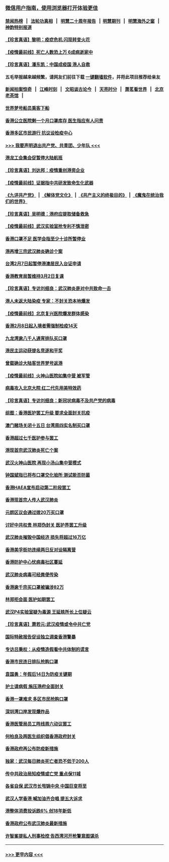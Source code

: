 ### [微信用户指南，使用浏览器打开体验更佳](https://github.com/gfw-breaker/banned-news1/blob/master/indexes/wechat-guide.md?t=0)
#### [禁闻热榜](热点新闻.md?t=0)  &nbsp;&nbsp;|&nbsp;&nbsp; [法轮功真相](https://github.com/gfw-breaker/truth/blob/master/README.md?t=0) &nbsp;&nbsp;|&nbsp;&nbsp; [明慧二十周年报告](https://github.com/gfw-breaker/mh-reports/blob/master/README.md?t=0) &nbsp;&nbsp;|&nbsp;&nbsp;[明慧期刊](https://github.com/gfw-breaker/mh-qikan) &nbsp;&nbsp;|&nbsp;&nbsp; [明慧海外之窗](https://github.com/gfw-breaker/mh-news/blob/master/README.md?t=0) &nbsp;&nbsp;|&nbsp;&nbsp; [神韵特别报道](https://github.com/gfw-breaker/mh-news/blob/master/shenyun.md?t=0)
#### [【珍言真语】黎明：疫症危机 闪现转变火花](../pages/nsc415/n11859199.md?t=02110602) 
#### [【疫情最前线】死亡人数恐上万 6成病逝家中](../pages/nsc415/n11856687.md?t=02110602) 
#### [【珍言真语】潘东凯：中国成疫国 港人自救](../pages/nsc415/n11856962.md?t=02110602) 
#### 五毛举报越来越频繁，请网友们前往下载 [一键翻墙软件](https://github.com/gfw-breaker/ssr-accounts)，并将此项目推荐给亲友
#### [新闻拍案惊奇](https://github.com/gfw-breaker/banned-news1/blob/master/pages/link4.md) &nbsp;&nbsp;|&nbsp;&nbsp; [江峰时刻](https://github.com/gfw-breaker/banned-news1/blob/master/pages/link4.md) &nbsp;&nbsp;|&nbsp;&nbsp; [文昭谈古论今](https://github.com/gfw-breaker/banned-news1/blob/master/pages/link4.md) &nbsp;&nbsp;|&nbsp;&nbsp; [天亮时分](https://github.com/gfw-breaker/banned-news1/blob/master/pages/link4.md) &nbsp;&nbsp;|&nbsp;&nbsp; [萧茗看世界](https://github.com/gfw-breaker/banned-news1/blob/master/pages/link4.md) &nbsp;&nbsp;|&nbsp;&nbsp; [北京老茶馆](https://github.com/gfw-breaker/banned-news1/blob/master/pages/link4.md) &nbsp;&nbsp;|&nbsp;&nbsp; 
#### [世界梦号船员乘客下船](../pages/nsc415/n11856883.md?t=02110602) 
#### [香港公立医院剩一个月口罩库存 医生指应有人问责](../pages/nsc415/n11856875.md?t=02110602) 
#### [香港多区市民游行 抗议设检疫中心](../pages/nsc415/n11856866.md?t=02110602) 
#### [>>> 我要声明退出共产党、共青团、少年队 <<<](https://github.com/begood0513/goodnews/blob/master/quit/letter.md) 
#### [港龙工会集会促暂停大陆航班](../pages/nsc415/n11856840.md?t=02110602) 
#### [【珍言真语】刘达邦：疫情重创港资企业](../pages/nsc415/n11854274.md?t=02110602) 
#### [【疫情最前线】证据指中共研发致命生化武器](../pages/nsc415/n11853087.md?t=02110602) 
#### [《九评共产党》](https://github.com/begood0513/9ping.md/blob/master/README.md) &nbsp;|&nbsp; [《解体党文化》](../../../../jtdwh.md/blob/master/README.md)  &nbsp;|&nbsp; [《共产主义的终极目的》](../../../../gczydzjmd.md/blob/master/README.md) &nbsp;|&nbsp; [《魔鬼在统治我们的世界》](../../../../mgztzwmdsj.md/blob/master/README.md) 
#### [【珍言真语】吴明德：港府应提取储备救急](../pages/nsc415/n11852734.md?t=02110602) 
#### [【疫情最前线】武汉实验室抢专利不慎泄密](../pages/nsc415/n11850310.md?t=02110602) 
#### [香港口罩不足 医学会指至少十诊所暂停业](../pages/nsc415/n11850301.md?t=02110602) 
#### [港再增三宗武汉肺炎确诊个案](../pages/nsc415/n11850328.md?t=02110602) 
#### [台湾2月7日起暂停港澳居民入台证申请](../pages/nsc415/n11850304.md?t=02110602) 
#### [香港教育局暂维持3月2日复课](../pages/nsc415/n11850260.md?t=02110602) 
#### [【珍言真语】专访刘细良：武汉肺炎是对中共致命一击](../pages/nsc415/n11849934.md?t=02110602) 
#### [港人未返大陆染疫 专家：不封关恐本地爆发](../pages/nsc415/n11848021.md?t=02110602) 
#### [【疫情最前线】北京复兴医院爆发群体感染](../pages/nsc415/n11847626.md?t=02110602) 
#### [香港2月8日起入境者需强制检疫14天](../pages/nsc415/n11847658.md?t=02110602) 
#### [九龙湾逾八千人通宵排队买口罩](../pages/nsc415/n11847647.md?t=02110602) 
#### [港民主运动获提名竞逐和平奖](../pages/nsc415/n11847633.md?t=02110602) 
#### [曾载确诊大陆客世界梦号返港](../pages/nsc415/n11847608.md?t=02110602) 
#### [【疫情最前线】火神山医院如集中营 被军管](../pages/nsc415/n11847524.md?t=02110602) 
#### [病毒攻入北京大院 红二代先用美特效药](../pages/nsc415/n11847427.md?t=02110602) 
#### [【珍言真语】专访刘细良：新冠状病毒不及共产党的病毒](../pages/nsc415/n11847164.md?t=02110602) 
#### [组图：香港医护罢工升级 要求全面封关抗疫](../pages/nsc415/n11844107.md?t=02110602) 
#### [澳门赌场关闭十五日 台湾周四实名制买口罩](../pages/nsc415/n11845083.md?t=02110602) 
#### [香港超过七千医护参与罢工](../pages/nsc415/n11845051.md?t=02110602) 
#### [港现首宗武汉肺炎死亡个案](../pages/nsc415/n11844998.md?t=02110602) 
#### [武汉火神山医院 再现小汤山集中营模式](../pages/nsc415/n11844763.md?t=02110602) 
#### [钟国斌指已将布口罩交化验所 测试能否防菌](../pages/nsc415/n11842783.md?t=02110602) 
#### [香港HAEA宣布启动第二阶段罢工](../pages/nsc415/n11842723.md?t=02110602) 
#### [香港现首宗人传人武汉肺炎](../pages/nsc415/n11842766.md?t=02110602) 
#### [元朗区议会通过拨20万买口罩](../pages/nsc415/n11842754.md?t=02110602) 
#### [讨好中共权贵 林郑伪封关 医护界罢工升级](../pages/nsc415/n11842359.md?t=02110602) 
#### [武汉肺炎摧毁中国经济 损失将超过16万亿](../pages/nsc415/n11839723.md?t=02110602) 
#### [香港美孚街坊连续两日反对设隔离营](../pages/nsc415/n11839962.md?t=02110602) 
#### [香港防护中心忧病毒社区蔓延](../pages/nsc415/n11839933.md?t=02110602) 
#### [武汉肺炎病毒可经粪便传染](../pages/nsc415/n11839939.md?t=02110602) 
#### [香港逾千宗买口罩被骗涉82万](../pages/nsc415/n11839914.md?t=02110602) 
#### [林郑拒会面 医护如期罢工](../pages/nsc415/n11839892.md?t=02110602) 
#### [武汉P4实验室疑为毒源 王延轶所长上位疑云](../pages/nsc415/n11835543.md?t=02110602) 
#### [【珍言真语】萧若元:武汉疫情或令中共亡党](../pages/nsc415/n11829394.md?t=02110602) 
#### [国际特赦报告促设独立调查香港警暴](../pages/nsc415/n11833845.md?t=02110602) 
#### [专访吕秉权：从疫情造假看中共体制的谎言](../pages/nsc415/n11833813.md?t=02110602) 
#### [香港市民连日排队抢购口罩](../pages/nsc415/n11833794.md?t=02110602) 
#### [袁国勇：年假后14日为防疫关键期](../pages/nsc415/n11831088.md?t=02110602) 
#### [护士请病假 施压港府全面封关](../pages/nsc415/n11831030.md?t=02110602) 
#### [香港一罩难求 多区市民抢购口罩](../pages/nsc415/n11831002.md?t=02110602) 
#### [深圳湾口岸发现爆炸品](../pages/nsc415/n11828802.md?t=02110602) 
#### [香港医管局员工阵线周六动议罢工](../pages/nsc415/n11828762.md?t=02110602) 
#### [何柏良及两医生组织倡香港政府封关](../pages/nsc415/n11828749.md?t=02110602) 
#### [香港政府再公布防疫新措施](../pages/nsc415/n11828716.md?t=02110602) 
#### [独家：武汉每日肺炎死亡者恐不低于200人](../pages/nsc415/n11828240.md?t=02110602) 
#### [传中共政治局知疫情或亡党 重点保11城](../pages/nsc415/n11828145.md?t=02110602) 
#### [各省自保 武汉市长甩锅中央 中国巨变将至](../pages/nsc415/n11828021.md?t=02110602) 
#### [武汉人学香港 喊加油齐合唱 提五大诉求](../pages/nsc415/n11827046.md?t=02110602) 
#### [港整体消费投诉跌6% 创18年新低](../pages/nsc415/n11817280.md?t=02110602) 
#### [香港政府公布武汉肺炎最新措施](../pages/nsc415/n11817152.md?t=02110602) 
#### [许智峯提私人刑事检控 告西湾河开枪警意图谋杀](../pages/nsc415/n11817132.md?t=02110602) 

----
#### [ >>> 更早内容 <<< ](../indexes/nsc415-earlier.md)
